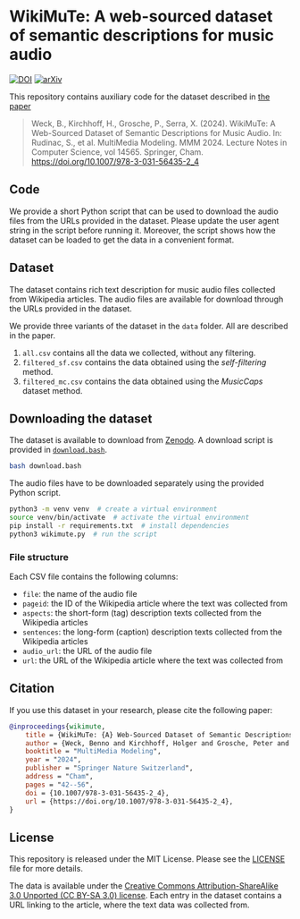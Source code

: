 # WikiMuTe: A web-sourced dataset of semantic descriptions for music audio

[![DOI](https://zenodo.org/badge/DOI/10.5281/zenodo.10223363.svg)](https://doi.org/10.5281/zenodo.10223363)
[![arXiv](https://img.shields.io/badge/arXiv-2312.09207-b31b1b.svg)](https://arxiv.org/abs/2312.09207)


This repository contains auxiliary code for the dataset described in [the paper](https://arxiv.org/abs/2312.09207) 
> Weck, B., Kirchhoff, H., Grosche, P., Serra, X. (2024).
> WikiMuTe: A Web-Sourced Dataset of Semantic Descriptions for Music Audio.
> In: Rudinac, S., et al. MultiMedia Modeling. MMM 2024. Lecture Notes in Computer Science, vol 14565. Springer, Cham.
> https://doi.org/10.1007/978-3-031-56435-2_4

## Code

We provide a short Python script that can be used to download the audio files from the URLs provided in the dataset.
Please update the user agent string in the script before running it.
Moreover, the script shows how the dataset can be loaded to get the data in a convenient format.

## Dataset

The dataset contains rich text description for music audio files collected from Wikipedia articles.
The audio files are available for download through the URLs provided in the dataset.

We provide three variants of the dataset in the `data` folder.
All are described in the paper.

1. `all.csv` contains all the data we collected, without any filtering.
2. `filtered_sf.csv` contains the data obtained using the _self-filtering_ method.
3. `filtered_mc.csv` contains the data obtained using the _MusicCaps_ dataset method.

## Downloading the dataset

The dataset is available to download from [Zenodo](https://doi.org/10.5281/zenodo.10223362).
A download script is provided in [`download.bash`](download.bash).

```bash
bash download.bash
```

The audio files have to be downloaded separately using the provided Python script.

```bash
python3 -m venv venv  # create a virtual environment
source venv/bin/activate  # activate the virtual environment
pip install -r requirements.txt  # install dependencies
python3 wikimute.py  # run the script
```

### File structure

Each CSV file contains the following columns:

- `file`: the name of the audio file
- `pageid`: the ID of the Wikipedia article where the text was collected from
- `aspects`: the short-form (tag) description texts collected from the Wikipedia articles
- `sentences`: the long-form (caption) description texts collected from the Wikipedia articles
- `audio_url`: the URL of the audio file
- `url`: the URL of the Wikipedia article where the text was collected from

## Citation

If you use this dataset in your research, please cite the following paper:

```bib
@inproceedings{wikimute,
    title = {WikiMuTe: {A} Web-Sourced Dataset of Semantic Descriptions for Music Audio},
    author = {Weck, Benno and Kirchhoff, Holger and Grosche, Peter and Serra, Xavier},
    booktitle = "MultiMedia Modeling",
    year = "2024",
    publisher = "Springer Nature Switzerland",
    address = "Cham",
    pages = "42--56",
    doi = {10.1007/978-3-031-56435-2_4},
    url = {https://doi.org/10.1007/978-3-031-56435-2_4},
}
```


## License
This repository is released under the MIT License. Please see the [LICENSE](LICENSE) file for more details.

The data is available under the [Creative Commons Attribution-ShareAlike 3.0 Unported (CC BY-SA 3.0) license](https://creativecommons.org/licenses/by-sa/3.0/).
Each entry in the dataset contains a URL linking to the article, where the text data was collected from.
